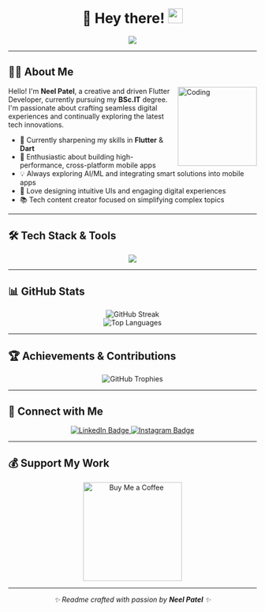 # <div align="center">🌟 Hey there! <img src="https://media.giphy.com/media/hvRJCLFzcasrR4ia7z/giphy.gif" width="30px"/></div>

<div align="center">
  <img src="https://readme-typing-svg.herokuapp.com?font=Fira+Code&pause=1000&color=00F7F7&center=true&width=600&lines=🚀+Flutter+Developer;🤖+AI/ML+Developer;🎨+UI+Designer;✍️+Tech+Content+Creator;💻+Passionate+Coder;🔍+Tech+Enthusiast" />
</div>

---

## 👨‍💻 About Me

<img align="right" alt="Coding" width="160" height="160" src="https://github.com/user-attachments/assets/f99ebd44-1662-4f3a-9439-26b456e69822"/>

Hello! I'm **Neel Patel**, a creative and driven Flutter Developer, currently pursuing my **BSc.IT** degree. I'm passionate about crafting seamless digital experiences and continually exploring the latest tech innovations.

- 🌱 Currently sharpening my skills in **Flutter** & **Dart**
- 🚀 Enthusiastic about building high-performance, cross-platform mobile apps
- 💡 Always exploring AI/ML and integrating smart solutions into mobile apps
- 🎨 Love designing intuitive UIs and engaging digital experiences
- 📚 Tech content creator focused on simplifying complex topics

---

## 🛠️ Tech Stack & Tools

<div align="center">
  <img src="https://skillicons.dev/icons?i=dart,flutter,firebase,photoshop,figma,vscode,androidstudio,git,github&theme=dark" />
</div>

---

## 📊 GitHub Stats

<div align="center">
  <img src="https://github-readme-streak-stats.herokuapp.com/?user=patelneel9080&theme=dark" alt="GitHub Streak" />
  <br/>
  <img src="https://github-readme-stats.vercel.app/api/top-langs/?username=patelneel9080&layout=compact&theme=dark" alt="Top Languages" />
</div>

---

## 🏆 Achievements & Contributions

<div align="center">
  <img src="https://github-profile-trophy.vercel.app/?username=patelneel9080&theme=darkhub&no-frame=true&row=1" alt="GitHub Trophies" />
</div>

---

## 🤝 Connect with Me

<div align="center">
  <a href="https://www.linkedin.com/in/neelwork/">
    <img src="https://img.shields.io/badge/LinkedIn-blue?style=for-the-badge&logo=linkedin&logoColor=white" alt="LinkedIn Badge"/>
  </a>
  <a href="https://www.instagram.com/code_with_neel/">
    <img src="https://img.shields.io/badge/Instagram-E4405F?style=for-the-badge&logo=instagram&logoColor=white" alt="Instagram Badge"/>
  </a>
</div>

---

## 💰 Support My Work

<div align="center">
  <a href="https://www.buymeacoffee.com/patelneel9x">
    <img src="https://cdn.buymeacoffee.com/buttons/v2/default-yellow.png" width="200" alt="Buy Me a Coffee" />
  </a>
</div>

---

<div align="center">

_✨ Readme crafted with passion by **Neel Patel** ✨_

</div>
